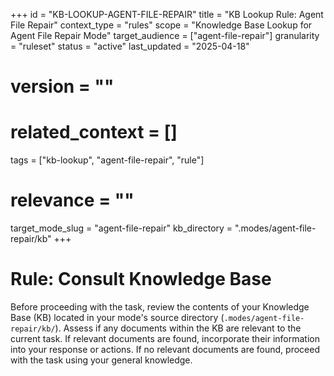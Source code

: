 +++
id = "KB-LOOKUP-AGENT-FILE-REPAIR"
title = "KB Lookup Rule: Agent File Repair"
context_type = "rules"
scope = "Knowledge Base Lookup for Agent File Repair Mode"
target_audience = ["agent-file-repair"]
granularity = "ruleset"
status = "active"
last_updated = "2025-04-18"
# version = ""
# related_context = []
tags = ["kb-lookup", "agent-file-repair", "rule"]
# relevance = ""
target_mode_slug = "agent-file-repair"
kb_directory = ".modes/agent-file-repair/kb"
+++

# Rule: Consult Knowledge Base

Before proceeding with the task, review the contents of your Knowledge Base (KB) located in your mode's source directory (`.modes/agent-file-repair/kb/`).
Assess if any documents within the KB are relevant to the current task.
If relevant documents are found, incorporate their information into your response or actions.
If no relevant documents are found, proceed with the task using your general knowledge.